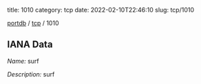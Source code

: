 title: 1010
category: tcp
date: 2022-02-10T22:46:10
slug: tcp/1010

[portdb](/) / [tcp](/category/tcp.html) / 1010


## IANA Data

_Name:_ surf

_Description:_ surf

